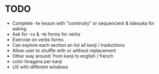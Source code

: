 # TODO
- Complete -te lesson with "continuity" or sequencient & iidesuka for asking 
- Ask for -ru & -te forms for verbs
- Exercise on verbs forms 
- Can explore each section an list all kanji / traductions
- Allow user to shuffle with or without replacement
- Other way around: from kanji to english / french
- color hiragana per kanji
- UX with different windows